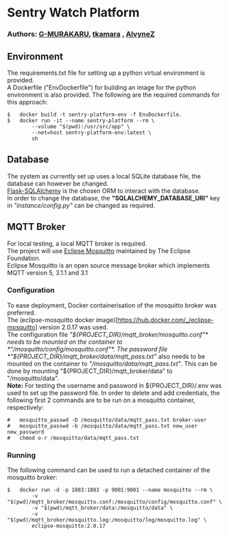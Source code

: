 # Sentry Watch Platform
### Authors: [G-MURAKARU](https://github.com/G-MURAKARU), [tkamara](https://github.com/tkamara) , [AlvyneZ](https://github.com/AlvyneZ)

## Environment
The requirements.txt file for setting up a python virtual environment is provided.  
A Dockerfile ("EnvDockerfile") for building an image for the python environment is also provided. The following are the required commands for this approach:
```
$   docker build -t sentry-platform-env -f EnvDockerfile.
$   docker run -it --name sentry-platform --rm \
		--volume "$(pwd):/usr/src/app" \
		--net=host sentry-platform-env:latest \
		sh
```

## Database
The system as currently set up uses a local SQLite database file, the database can however be changed.  
[Flask-SQLAlchemy](https://flask-sqlalchemy.palletsprojects.com/en/3.0.x/) is the chosen ORM to interact with the database.  
In order to change the database, the **"SQLALCHEMY_DATABASE_URI"** key in *"instance/config.py"* can be changed as required.  

## MQTT Broker
For local testing, a local MQTT broker is required.  
The project will use [Eclipse Mosquitto](https://github.com/eclipse/mosquitto) maintained by The Eclipse Foundation.  
Eclipse Mosquitto is an open source message broker which implements MQTT version 5, 3.1.1 and 3.1  

### Configuration
To ease deployment, Docker containerisation of the mosquitto broker was preferred.  
The (eclipse-mosquitto docker image)[https://hub.docker.com/_/eclipse-mosquitto] version 2.0.17 was used.  
The configuration file *"${PROJECT_DIR}/mqtt_broker/mosquitto.conf"* needs to be mounted on the container to *"/mosquitto/config/mosquitto.conf"*.  
The password file *"${PROJECT_DIR}/mqtt_broker/data/mqtt_pass.txt"* also needs to be mounted on the container to *"/mosquitto/data/mqtt_pass.txt"*.
 This can be done by mounting "${PROJECT_DIR}/mqtt_broker/data" to "/mosquitto/data".  
**Note:** For testing the username and password in ${PROJECT_DIR}/.env was used to set up the password file.
 In order to delete and add credentials, the following first 2 commands are to be run on a mosquitto container, respectively:
```
#   mosquitto_passwd -D /mosquitto/data/mqtt_pass.txt broker-user
#   mosquitto_passwd -b /mosquitto/data/mqtt_pass.txt new_user new_password
#   chmod o-r /mosquitto/data/mqtt_pass.txt
```

### Running
The following command can be used to run a detached container of the mosquitto broker:
```
$   docker run -d -p 1883:1883 -p 9001:9001 --name mosquitto --rm \
		-v "$(pwd)/mqtt_broker/mosquitto.conf:/mosquitto/config/mosquitto.conf" \
		-v "$(pwd)/mqtt_broker/data:/mosquitto/data" \
		-v "$(pwd)/mqtt_broker/mosquitto.log:/mosquitto/log/mosquitto.log" \
		eclipse-mosquitto:2.0.17
```